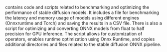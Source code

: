 contains code and scripts related to benchmarking and optimizing the performance of stable diffusion models. It includes a file for benchmarking the latency and memory usage of models using different engines (Onnxruntime and Torch) and saving the results in a CSV file. There is also a script for optimizing and converting ONNX models from float to half precision for GPU inference. The script allows for customization of operators, enables runtime optimization using Onnx Runtime, and copies additional directories and files related to the stable diffusion ONNX pipeline.